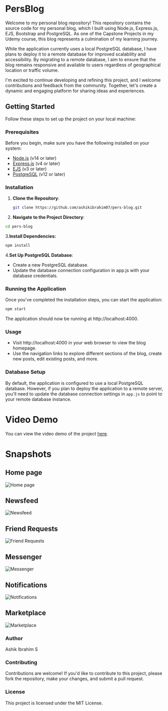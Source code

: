 # PersBlog

Welcome to my personal blog repository! This repository contains the source code for my personal blog, which I built using Node.js, Express.js, EJS, Bootstrap and PostgreSQL. As one of the Capstone Projects in my Udemy course, this blog represents a culmination of my learning journey.

While the application currently uses a local PostgreSQL database, I have plans to deploy it to a remote database for improved scalability and accessibility. By migrating to a remote database, I aim to ensure that the blog remains responsive and available to users regardless of geographical location or traffic volume.

I'm excited to continue developing and refining this project, and I welcome contributions and feedback from the community. Together, let's create a dynamic and engaging platform for sharing ideas and experiences.


## Getting Started

Follow these steps to set up the project on your local machine:

### Prerequisites

Before you begin, make sure you have the following installed on your system:

- [Node.js](https://nodejs.org/) (v14 or later)
- [Express.js](https://expressjs.com/) (v4 or later)
- [EJS](https://ejs.co/) (v3 or later)
- [PostgreSQL](https://www.postgresql.org/) (v12 or later)


### Installation

1. **Clone the Repository**: 
   ```bash
   git clone https://github.com/ashikibrahim07/pers-blog.git
   ```
   
2. **Navigate to the Project Directory**:
```bash
cd pers-blog
```

3.**Install Dependencies:**
```bash
npm install
```

4.**Set Up PostgreSQL Database**:

- Create a new PostgreSQL database.
- Update the database connection configuration in app.js with your database credentials.
 
### Running the Application
Once you've completed the installation steps, you can start the application:
```bash
npm start
```
The application should now be running at http://localhost:4000.

### Usage
- Visit http://localhost:4000 in your web browser to view the blog homepage.
- Use the navigation links to explore different sections of the blog, create new posts, edit existing posts, and more.
  
### Database Setup
By default, the application is configured to use a local PostgreSQL database. However, if you plan to deploy the application to a remote server, you'll need to update the database connection settings in `app.js` to point to your remote database instance.



# Video Demo

You can view the video demo of the project [here](https://www.youtube.com/watch?v=cs0L2dWsQkQ).

# Snapshots

## Home page
![Home page](https://github.com/ashikibrahim07/pers-blog/blob/main/Screenshot%20(374).png)

## Newsfeed
![Newsfeed](https://github.com/ashikibrahim07/pers-blog/blob/main/Screenshot%20(375).png)

## Friend Requests
![Friend Requests](https://github.com/ashikibrahim07/fb-lite-clone-using-html-css/blob/main/Screenshot%20(177).png "Friend Requests")

## Messenger
![Messenger](https://github.com/ashikibrahim07/fb-lite-clone-using-html-css/blob/main/Screenshot%20(178).png "Messenger")

## Notifications
![Notifications](https://github.com/ashikibrahim07/fb-lite-clone-using-html-css/blob/main/Screenshot%20(179).png "Notifications")

## Marketplace
![Marketplace](https://github.com/ashikibrahim07/fb-lite-clone-using-html-css/blob/main/Screenshot%20(181).png "Marketplace")

### Author
Ashik Ibrahim S

### Contributing
Contributions are welcome! If you'd like to contribute to this project, please fork the repository, make your changes, and submit a pull request.

### License
This project is licensed under the MIT License.



